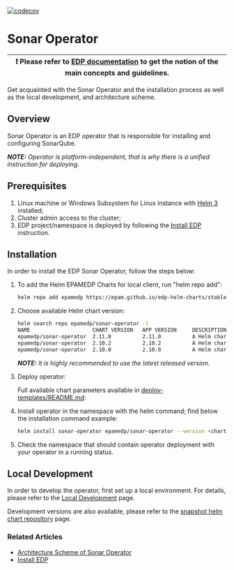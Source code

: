 [![codecov](https://codecov.io/gh/epam/edp-sonar-operator/branch/master/graph/badge.svg?token=ILSDY1GF7W)](https://codecov.io/gh/epam/edp-sonar-operator)

# Sonar Operator

| :heavy_exclamation_mark: Please refer to [EDP documentation](https://epam.github.io/edp-install/) to get the notion of the main concepts and guidelines. |
| --- |

Get acquainted with the Sonar Operator and the installation process as well as the local development, and architecture scheme.

## Overview

Sonar Operator is an EDP operator that is responsible for installing and configuring SonarQube.

_**NOTE:** Operator is platform-independent, that is why there is a unified instruction for deploying._

## Prerequisites

1. Linux machine or Windows Subsystem for Linux instance with [Helm 3](https://helm.sh/docs/intro/install/) installed;
2. Cluster admin access to the cluster;
3. EDP project/namespace is deployed by following the [Install EDP](https://epam.github.io/edp-install/operator-guide/install-edp/) instruction.

## Installation

In order to install the EDP Sonar Operator, follow the steps below:

1. To add the Helm EPAMEDP Charts for local client, run "helm repo add":

     ```bash
     helm repo add epamedp https://epam.github.io/edp-helm-charts/stable
     ```

2. Choose available Helm chart version:

     ```bash
     helm search repo epamedp/sonar-operator -l
     NAME                    CHART VERSION   APP VERSION     DESCRIPTION
     epamedp/sonar-operator  2.11.0          2.11.0          A Helm chart for EDP Sonar Operator
     epamedp/sonar-operator  2.10.2          2.10.2          A Helm chart for EDP Sonar Operator
     epamedp/sonar-operator  2.10.0          2.10.0          A Helm chart for EDP Sonar Operator
     ```

    _**NOTE:** It is highly recommended to use the latest released version._

3. Deploy operator:

    Full available chart parameters available in [deploy-templates/README.md](deploy-templates/README.md):

4. Install operator in the <edp-project> namespace with the helm command; find below the installation command example:

    ```bash
    helm install sonar-operator epamedp/sonar-operator --version <chart_version> --namespace <edp-project> --set name=sonar-operator --set global.edpName=<edp-project> --set global.platform=<platform_type> --set global.dnsWildCard=<cluster_DNS_wildcard>
    ```

5. Check the <edp-project> namespace that should contain operator deployment with your operator in a running status.

## Local Development

In order to develop the operator, first set up a local environment. For details, please refer to the [Local Development](https://epam.github.io/edp-install/developer-guide/local-development/) page.

Development versions are also available, please refer to the [snapshot helm chart repository](https://epam.github.io/edp-helm-charts/snapshot/) page.

### Related Articles

- [Architecture Scheme of Sonar Operator](docs/arch.md)
- [Install EDP](https://epam.github.io/edp-install/operator-guide/install-edp/)

